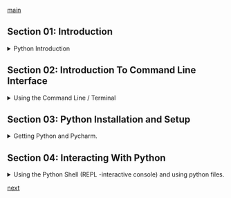 <!--
// cSpell:ignore
-->

[main](../README.md)

## Section 01: Introduction

<details>
<summary>
Python Introduction
</summary>

### High and Low Level Programming Languages

High level languages are understood by human, and require a compiler or interpreter to get a machine to read. python is such a language.

Low level languages are those which the computer can understand, they are harder to write, and express logic as cpu instructions. machine code and assembly are low level languages.

### Compilers and Interpreters

A compiler translates the **entire** source code into machine code before the execution, C and C++ are compiled languages.

an Interpreter translates the source code into the machine code **one line at a time**. this is done during the execution. python and Perl are interpreted languages

### What is Python

> - General purpose programming language.
> - High level programming language
> - Portable
> - Interpreted
> - Strongly typed (?)

python has many open source libraries available. with python, we can write web applications, android applications, games, use it for scientific purposes, system administration applications and console applications.

some examples are:

- youtube
- google
- dropbox
- reddit
- spotify
- instagram

</details>

## Section 02: Introduction To Command Line Interface

<details>
<summary>
Using the Command Line / Terminal
</summary>

The command line is a text based interface, also known as CLI, Console, Prompt, Terminal, cmd Or Shell.

### How to access command line interface

using the cli in various platforms:
windows:
_start menu -> all programs -> accessories -> Command Prompt_

mac OS:
_applications -> Utilities -> Terminal_

Linux (may be different for each linux release)
_applications -> Utilities -> Terminal_

### What you can do with command line

we can view files, directories (folders), do operations on files (copy, move, delete) and manipulate their contents

### Useful Commands

some nice commands (linux) we can use

- `whoami` - show computer and user
- `pwd` - print working directory
- `ls` - list files or folders in directory
- `mkdir` - create new folder
- `cp` - copy file
- `mv` - move/rename file
- `cd` - change directory

</details>

## Section 03: Python Installation and Setup

<details>
<summary>
Getting Python and Pycharm.
</summary>

### Installing Python on Windows

to check if python is installed,we run `python --version`, if we get a message. then we got python installed, otherwise, we need to install it from the official [python website](https://www.python.org).

### Installing Python3 on Macs

**SKIPPED!**

### Installing Pycharm on Windows, Changing Theme and Configurations

Pycharm is Python IDE (integrated development environment) by jetBrains, we can use it to create python applications, run, test, and debug it. we can get it from the [official website](https://www.jetbrains.com/pycharm/).

if we use Pycharm, we can change the theme by clicking

> - <kbd>File</kbd>
> - <kbd>Settings</kbd>
> - _Editor_
> - _Color Scheme_

Other configurations (still in the <kbd>File</kbd>-><kbd>settings</kbd>).

we create a project, and we can configure it specifically (use other settings than the global settings)

- Font type, Font size.
- _Project Interpreter_ - we need to add an interpreter, which is usually the python application, but we can use different versions if we want (like virtual env).

we start by testing our configuration. we create a python file "greeting.py".

```py
print("Hello World!")
```

we can run this file from the command line. or from the IDE.

```sh
python .\greeting.py
```

### Installing Pycharm on Macs, Configurations

**SKIPPED!**

### Installing Atom Text Editor

**SKIPPED!**

</details>

## Section 04: Interacting With Python

<details>
<summary>
Using the Python Shell (REPL -interactive console) and using python files.
</summary>

### Interacting using Python Shell

we access python shell by writing `python` on the terminal. this opens the python shell, which we recognize by the prompt changing to the **>>>** symbol. we can use the IDLE, which is an IDE that ships with python.

we can use the shell in an interactive way. we can create variables, change them, and so on

```py
7*7
print(7*7)
print("hello")
x = 5
print(x)
```

### Interacting using Python File

python files have the "py" extension. we can run them from the command line with `python file.py` or from the shell.

### Python Expressions

> - an expression is anything that has a value. they can be actual values or contain operators.

### Python Code Comments

two ways of marking comments, the single line comment with the hash symbol `#`. for multiline comment we use three quotation marks `'''` at the start and the end of the commented block.

```py
print(1)
#print(2) comment!
print(3)
'''
comment!
print(4) also comment!
'''
print(5)
```

we can write comment on the right side of the line to describe what the line does.

```py
print(5+5)#prints 10
```

### Python Code Indentation

python really cares about indentations. this controls code blocks, loops, and flow control.
there are no curly braces ("{}" or semi colons";"), we can use tabs and spaces, but the best practice is to stick with one of them (spaces), and indent each block by 4 spaces.

```py
x = 5
if (x>2):
    print("indent")
    print("still inside bloc")

    print("after empty line")
print("out of block")
```

### Python Variables

a variable is a holding container to store a value that can be referenced as required.
we can change the variable. they have a memory address. they have names, and they can store different data types.

naming rules:

- case sensitive.
- letters, number, $ and underscore.
- can't start with a number.
- can't be one of the [reserved keywords](https://www.w3schools.in/python-tutorial/keywords/).

we use either snake_case or camelCase to name or variables.

### Creating Variables

we can create variables in different ways. the most basic is direct assignment/creation `name = value`

some containers have a special symbol.

- list `x=[]`,`x=list()`
- dictionary `y={}`,`y=dict()`
- tuple `z=()`,`z=tuple()`

### Getting Input from Users

we get user input with the `input` function. we always get a string back, if we want a number, we need some casting.

```py
input1 = input("prompt what to do!\n")
print(type(input1), input1)
num =int(input1)
print(type(num), num)
```

</details>

[next](section_05_08_basics.md)
